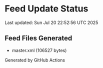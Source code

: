 # Feed Update Status
Last updated: Sun Jul 20 22:52:56 UTC 2025

## Feed Files Generated
- master.xml (106527 bytes)

Generated by GitHub Actions
